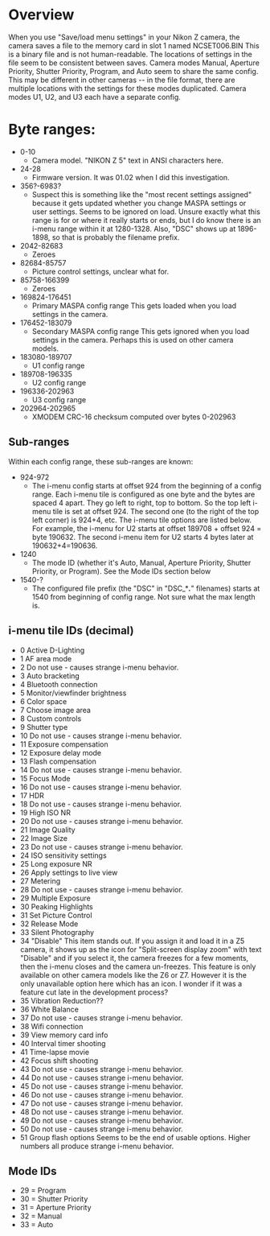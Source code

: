 # Overview
When you use "Save/load menu settings" in your Nikon Z camera, the camera saves a file to the memory card in slot 1 named NCSET006.BIN
This is a binary file and is not human-readable.
The locations of settings in the file seem to be consistent between saves.
Camera modes Manual, Aperture Priority, Shutter Priority, Program, and Auto seem to share the same config. This may be different in other cameras -- in the file format, there are multiple locations with the settings for these modes duplicated.
Camera modes U1, U2, and U3 each have a separate config.

# Byte ranges:
* 0-10
    * Camera model. "NIKON Z 5" text in ANSI characters here.
* 24-28
    * Firmware version. It was 01.02 when I did this investigation.
* 356?-6983?
    * Suspect this is something like the "most recent settings assigned" because it gets updated whether you change MASPA settings or user settings.
    Seems to be ignored on load.
    Unsure exactly what this range is for or where it really starts or ends, but I do know there is an i-menu range within it at 1280-1328. Also, "DSC" shows up at 1896-1898, so that is probably the filename prefix.
* 2042-82683
    * Zeroes
* 82684-85757
    * Picture control settings, unclear what for.
* 85758-166399
    * Zeroes
* 169824-176451
    * Primary MASPA config range
    This gets loaded when you load settings in the camera.
* 176452-183079
    * Secondary MASPA config range
    This gets ignored when you load settings in the camera.
    Perhaps this is used on other camera models.
* 183080-189707
    * U1 config range
* 189708-196335
    * U2 config range
* 196336-202963
    * U3 config range
* 202964-202965
    * XMODEM CRC-16 checksum computed over bytes 0-202963

## Sub-ranges
Within each config range, these sub-ranges are known:
*  924-972
    *  The i-menu config starts at offset 924 from the beginning of a config range. Each i-menu tile is configured as one byte and the bytes are spaced 4 apart. They go left to right, top to bottom. So the top left i-menu tile is set at offset 924. The second one (to the right of the top left corner) is 924+4, etc. The i-menu tile options are listed below.
    For example, the i-menu for U2 starts at offset 189708 + offset 924 = byte 190632. The second i-menu item for U2 starts 4 bytes later at 190632+4=190636.
* 1240
    * The mode ID (whether it's Auto, Manual, Aperture Priority, Shutter Priority, or Program). See the Mode IDs section below
*  1540-?
    *  The configured file prefix (the "DSC" in "DSC_****.***" filenames) starts at 1540 from beginning of config range. Not sure what the max length is.

## i-menu tile IDs (decimal)
* 0 Active D-Lighting
* 1 AF area mode
* 2 Do not use - causes strange i-menu behavior.
* 3 Auto bracketing
* 4 Bluetooth connection
* 5 Monitor/viewfinder brightness
* 6 Color space
* 7 Choose image area
* 8 Custom controls
* 9 Shutter type
* 10 Do not use - causes strange i-menu behavior.
* 11 Exposure compensation
* 12 Exposure delay mode
* 13 Flash compensation
* 14 Do not use - causes strange i-menu behavior.
* 15 Focus Mode
* 16 Do not use - causes strange i-menu behavior.
* 17 HDR
* 18 Do not use - causes strange i-menu behavior.
* 19 High ISO NR
* 20 Do not use - causes strange i-menu behavior.
* 21 Image Quality
* 22 Image Size
* 23 Do not use - causes strange i-menu behavior.
* 24 ISO sensitivity settings
* 25 Long exposure NR
* 26 Apply settings to live view
* 27 Metering
* 28 Do not use - causes strange i-menu behavior.
* 29 Multiple Exposure
* 30 Peaking Highlights
* 31 Set Picture Control
* 32 Release Mode
* 33 Silent Photography
* 34 "Disable" This item stands out. If you assign it and load it in a Z5 camera, it shows up as the icon for "Split-screen display zoom" with text "Disable" and if you select it, the camera freezes for a few moments, then the i-menu closes and the camera un-freezes. This feature is only available on other camera models like the Z6 or Z7. However it is the only unavailable option here which has an icon. I wonder if it was a feature cut late in the development process?
* 35 Vibration Reduction??
* 36 White Balance
* 37 Do not use - causes strange i-menu behavior.
* 38 Wifi connection
* 39 View memory card info
* 40 Interval timer shooting
* 41 Time-lapse movie
* 42 Focus shift shooting
* 43 Do not use - causes strange i-menu behavior.
* 44 Do not use - causes strange i-menu behavior.
* 45 Do not use - causes strange i-menu behavior.
* 46 Do not use - causes strange i-menu behavior.
* 47 Do not use - causes strange i-menu behavior.
* 48 Do not use - causes strange i-menu behavior.
* 49 Do not use - causes strange i-menu behavior.
* 50 Do not use - causes strange i-menu behavior.
* 51 Group flash options
Seems to be the end of usable options. Higher numbers all produce strange i-menu behavior.

## Mode IDs
* 29 = Program
* 30 = Shutter Priority
* 31 = Aperture Priority
* 32 = Manual
* 33 = Auto

